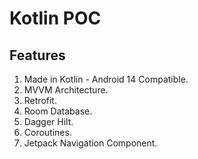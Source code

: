 # Kotlin POC

## Features

1. Made in Kotlin - Android 14 Compatible.
2. MVVM Architecture.
3. Retrofit.
4. Room Database.
5. Dagger Hilt.
6. Coroutines.
7. Jetpack Navigation Component.
